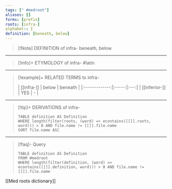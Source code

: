 ```yaml
---
tags: [" #medroot"]
aliases: []
forms: [prefix]
roots: [infra-]
alphabet:: I
definition: [beneath, below]
---
```

>[!Note] DEFINITION of infra-
>beneath, below
_____
>[!info]+ ETYMOLOGY of infra-
>#latin
_____
>[!example]+ RELATED TERMS to infra-
>
>| [[infra-]] | below |  beneath |
|:-------------:|:-----:|:---:|
|  [[inferior-]]   |  YES  | -    |
_____
>[!tip]+ DERIVATIONS of infra-
>```dataview
>TABLE definition AS Definition 
>WHERE length(filter(roots, (word) => econtains([[]].roots, word))) > 0 AND file.name != [[]].file.name
>SORT file.name ASC
>```
---
>[!faq]- Query
>
>```dataview
>TABLE definition AS Definition
>FROM #medroot
>WHERE length(filter(definition, (word) => econtains([[]].definition, word))) > 0 AND file.name != [[]].file.name
>```

[[Med roots dictionary]]